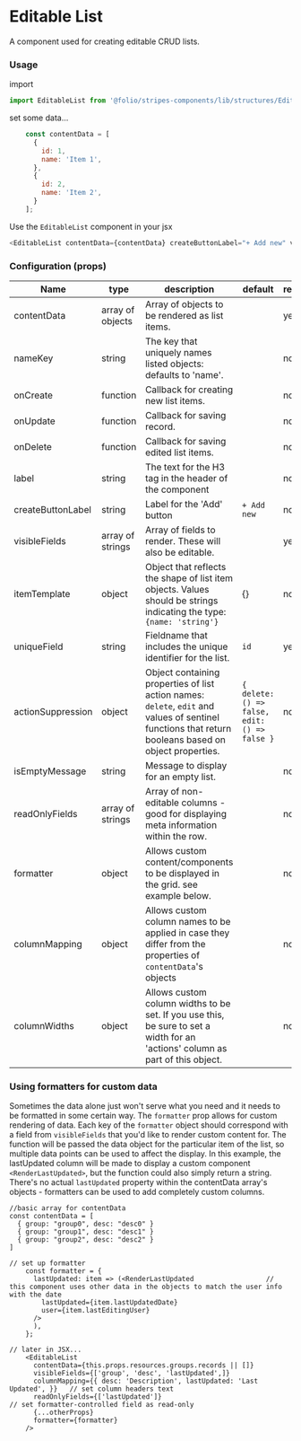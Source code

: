 # Editable List
A component used for creating editable CRUD lists.

### Usage

import
```js
import EditableList from '@folio/stripes-components/lib/structures/EditableList';
```

set some data...
```js
    const contentData = [
      {
        id: 1,
        name: 'Item 1',
      },
      {
        id: 2,
        name: 'Item 2',
      }
    ];
```


Use the `EditableList` component in your jsx
```js
<EditableList contentData={contentData} createButtonLabel="+ Add new" visibleFields={['name']} onUpdate={this.handleUpdate} onDelete={this.handleDelete} onCreate={this.handleCreate} />
```

### Configuration (props)
Name | type | description | default | required
--- | --- | --- | --- | ---
contentData | array of objects | Array of objects to be rendered as list items. | | yes
nameKey | string | The key that uniquely names listed objects: defaults to 'name'. | | no
onCreate | function | Callback for creating new list items. | | no
onUpdate | function | Callback for saving record.  | | no
onDelete | function | Callback for saving edited list items. | | no
label | string | The text for the H3 tag in the header of the component | | no
createButtonLabel | string | Label for the 'Add' button | `+ Add new` | no
visibleFields | array of strings | Array of fields to render. These will also be editable. | | yes
itemTemplate | object | Object that reflects the shape of list item objects. Values should be strings indicating the type: `{name: 'string'}` | {} | no
uniqueField | string | Fieldname that includes the unique identifier for the list. | `id` | yes
actionSuppression | object | Object containing properties of list action names: `delete`, `edit` and values of sentinel functions that return booleans based on object properties. | `{ delete: () => false, edit: () => false }` | no
isEmptyMessage | string | Message to display for an empty list. | | no
readOnlyFields | array of strings | Array of non-editable columns - good for displaying meta information within the row. | | no
formatter | object | Allows custom content/components to be displayed in the grid. see example below. | | no
columnMapping | object | Allows custom column names to be applied in case they differ from the properties of `contentData`'s objects| | no
columnWidths | object | Allows custom column widths to be set. If you use this, be sure to set a width for an 'actions' column as part of this object. | | no

### Using formatters for custom data
Sometimes the data alone just won't serve what you need and it needs to be formatted in some certain way. The `formatter` prop allows for custom rendering of data. Each key of the `formatter` object should correspond with a field from `visibleFields` that you'd like to render custom content for. The function will be passed the data object for the particular item of the list, so multiple data points can be used to affect the display.
In this example, the lastUpdated column will be made to display a custom component `<RenderLastUpdated>`, but the function could also simply return a string.
There's no actual `lastUpdated` property within the contentData array's objects - formatters can be used to add completely custom columns.
```
//basic array for contentData
const contentData = [
  { group: "group0", desc: "desc0" }
  { group: "group1", desc: "desc1" }
  { group: "group2", desc: "desc2" }
]

// set up formatter
    const formatter = {
      lastUpdated: item => (<RenderLastUpdated                  // this component uses other data in the objects to match the user info with the date
        lastUpdated={item.lastUpdatedDate}
        user={item.lastEditingUser}
      />
      ),
    };

// later in JSX...
    <EditableList
      contentData={this.props.resources.groups.records || []}
      visibleFields={['group', 'desc', 'lastUpdated',]}
      columnMapping={{ desc: 'Description', lastUpdated: 'Last Updated', }}   // set column headers text
      readOnlyFields={['lastUpdated']}                                        // set formatter-controlled field as read-only
      {...otherProps}
      formatter={formatter}
    />
```
